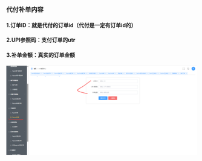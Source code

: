 
### 代付补单内容

#### 1.订单ID：就是代付的订单id（代付是一定有订单id的）
#### 2.UPI参照码：支付订单的utr
#### 3.补单金额：真实的订单金额
![img.png](../payoutfill/PayOutFill.png)
